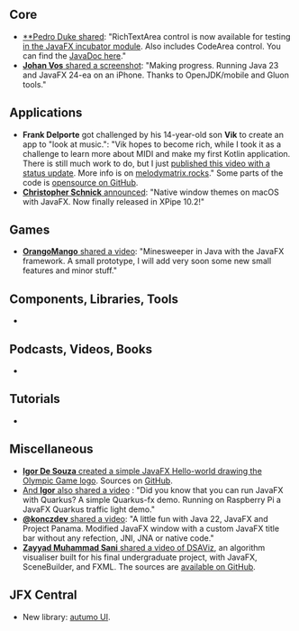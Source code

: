 ## Core

* [**Pedro Duke shared](): "RichTextArea control is now available for testing [in the JavaFX incubator module](https://github.com/andy-goryachev-oracle/Test/blob/main/doc/RichTextArea/RichTextArea.md). Also includes CodeArea control. You can find the [JavaDoc here](https://cr.openjdk.org/~angorya/RichTextArea/javadoc/jfx.incubator.richtext/module-summary.html)."
* [**Johan Vos** shared a screenshot](https://mastodon.social/@johanvos/112887802923547314): "Making progress. Running Java 23 and JavaFX 24-ea on an iPhone. Thanks to OpenJDK/mobile and Gluon tools."

## Applications

* **Frank Delporte** got challenged by his 14-year-old son **Vik** to create an app to "look at music.": "Vik hopes to become rich, while I took it as a challenge to learn more about MIDI and make my first Kotlin application. There is still much work to do, but I just [published this video with a status update](https://www.youtube.com/watch?v=tR4PL8ufiDw). More info is on [melodymatrix.rocks](https://melodymatrix.rocks/)." Some parts of the code is [opensource on GitHub](https://github.com/codewriterbv/melodymatrix-app-views).
* [**Christopher Schnick** announced](https://x.com/crschnick/status/1816788292563616004): "Native window themes on macOS with JavaFX. Now finally released in XPipe 10.2!"

## Games

* [**OrangoMango** shared a video](https://x.com/orango_mango/status/1817680477370876020): "Minesweeper in Java with the JavaFX framework. A small prototype, I will add very soon some new small features and minor stuff."

## Components, Libraries, Tools

*

## Podcasts, Videos, Books

*

## Tutorials

*

## Miscellaneous

* [**Igor De Souza** created a simple JavaFX Hello-world drawing the Olympic Game logo](https://x.com/Igfasouza/status/1816817407857479692). Sources on [GitHub](https://github.com/igfasouza/JavaFx-olympic-games-).
* [And **Igor** also shared a video](https://x.com/Igfasouza/status/1818609277969272873) : "Did you know that you can run JavaFX with Quarkus? A simple Quarkus-fx demo. Running on Raspberry Pi a JavaFX Quarkus traffic light demo."
* [**@konczdev** shared a video](https://x.com/konczdev/status/1804591278073532624): "A little fun with Java 22, JavaFX and Project Panama. Modified JavaFX window with a custom JavaFX title bar without any refection, JNI, JNA or native code."
* [**Zayyad Muhammad Sani** shared a video of DSAViz](https://www.youtube.com/watch?v=iME6boIrT4A), an algorithm visualiser built for his final undergraduate project, with JavaFX, SceneBuilder, and FXML. The sources are [available on GitHub](https://github.com/Z-MS/DSAViz-Java).



## JFX Central

* New library: [autumo UI](https://jfx-central.com/libraries/autumoui).
